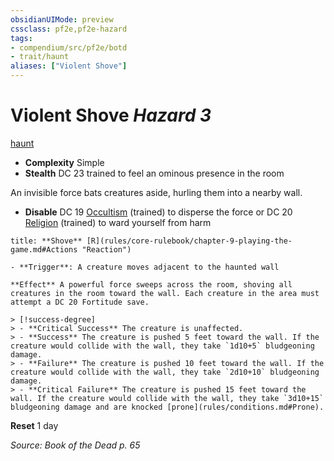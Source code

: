 ```yaml
---
obsidianUIMode: preview
cssclass: pf2e,pf2e-hazard
tags:
- compendium/src/pf2e/botd
- trait/haunt
aliases: ["Violent Shove"]
---
```

# Violent Shove *Hazard 3*  
[haunt](haunt.md "Haunt Hazard Trait")  

- **Complexity** Simple
- **Stealth** DC 23 trained to feel an ominous presence in the room  

An invisible force bats creatures aside, hurling them into a nearby wall.

- **Disable** DC 19 [Occultism](skills.md#Occultism) (trained) to disperse the force or DC 20 [Religion](skills.md#Religion) (trained) to ward yourself from harm  

```ad-embed-ability
title: **Shove** [R](rules/core-rulebook/chapter-9-playing-the-game.md#Actions "Reaction")

- **Trigger**: A creature moves adjacent to the haunted wall

**Effect** A powerful force sweeps across the room, shoving all creatures in the room toward the wall. Each creature in the area must attempt a DC 20 Fortitude save.

> [!success-degree] 
> - **Critical Success** The creature is unaffected.
> - **Success** The creature is pushed 5 feet toward the wall. If the creature would collide with the wall, they take `1d10+5` bludgeoning damage.
> - **Failure** The creature is pushed 10 feet toward the wall. If the creature would collide with the wall, they take `2d10+10` bludgeoning damage.
> - **Critical Failure** The creature is pushed 15 feet toward the wall. If the creature would collide with the wall, they take `3d10+15` bludgeoning damage and are knocked [prone](rules/conditions.md#Prone).
```

**Reset** 1 day  

*Source: Book of the Dead p. 65*